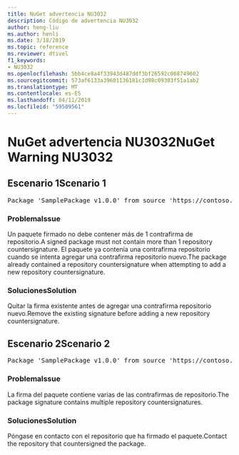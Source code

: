 ```yaml
---
title: NuGet advertencia NU3032
description: Código de advertencia NU3032
author: heng-liu
ms.author: henli
ms.date: 3/18/2019
ms.topic: reference
ms.reviewer: dtivel
f1_keywords:
- NU3032
ms.openlocfilehash: 5bb4ce8a4f33943d487ddf3bf26592c068749602
ms.sourcegitcommit: 573af6133a39601136181c1d98c09303f51a1ab2
ms.translationtype: MT
ms.contentlocale: es-ES
ms.lasthandoff: 04/11/2019
ms.locfileid: "59509561"
---
```

# <a name="nuget-warning-nu3032"></a><span data-ttu-id="10477-103">NuGet advertencia NU3032</span><span class="sxs-lookup"><span data-stu-id="10477-103">NuGet Warning NU3032</span></span>

## <a name="scenario-1"></a><span data-ttu-id="10477-104">Escenario 1</span><span class="sxs-lookup"><span data-stu-id="10477-104">Scenario 1</span></span>

<pre>Package 'SamplePackage v1.0.0' from source 'https://contoso.com/index.json': The package already contains a repository countersignature. Please remove the existing signature before adding a new repository countersignature.</pre>

### <a name="issue"></a><span data-ttu-id="10477-105">Problema</span><span class="sxs-lookup"><span data-stu-id="10477-105">Issue</span></span>

<span data-ttu-id="10477-106">Un paquete firmado no debe contener más de 1 contrafirma de repositorio.</span><span class="sxs-lookup"><span data-stu-id="10477-106">A signed package must not contain more than 1 repository countersignature.</span></span> <span data-ttu-id="10477-107">El paquete ya contenía una contrafirma repositorio cuando se intenta agregar una contrafirma repositorio nuevo.</span><span class="sxs-lookup"><span data-stu-id="10477-107">The package already contained a repository countersignature when attempting to add a new repository countersignature.</span></span>


### <a name="solution"></a><span data-ttu-id="10477-108">Soluciones</span><span class="sxs-lookup"><span data-stu-id="10477-108">Solution</span></span>

<span data-ttu-id="10477-109">Quitar la firma existente antes de agregar una contrafirma repositorio nuevo.</span><span class="sxs-lookup"><span data-stu-id="10477-109">Remove the existing signature before adding a new repository countersignature.</span></span>



## <a name="scenario-2"></a><span data-ttu-id="10477-110">Escenario 2</span><span class="sxs-lookup"><span data-stu-id="10477-110">Scenario 2</span></span>

<pre>Package 'SamplePackage v1.0.0' from source 'https://contoso.com/index.json': The package signature contains multiple repository countersignatures.</pre>

### <a name="issue"></a><span data-ttu-id="10477-111">Problema</span><span class="sxs-lookup"><span data-stu-id="10477-111">Issue</span></span>

<span data-ttu-id="10477-112">La firma del paquete contiene varias de las contrafirmas de repositorio.</span><span class="sxs-lookup"><span data-stu-id="10477-112">The package signature contains multiple repository countersignatures.</span></span>


### <a name="solution"></a><span data-ttu-id="10477-113">Soluciones</span><span class="sxs-lookup"><span data-stu-id="10477-113">Solution</span></span>

<span data-ttu-id="10477-114">Póngase en contacto con el repositorio que ha firmado el paquete.</span><span class="sxs-lookup"><span data-stu-id="10477-114">Contact the repository that countersigned the package.</span></span>